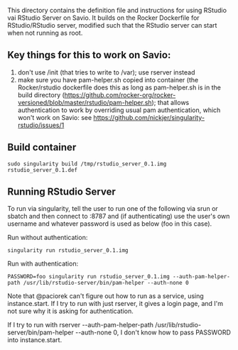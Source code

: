 This directory contains the definition file and instructions for using RStudio vai RStudio Server on Savio. It builds on the Rocker Dockerfile for RStudio/RStudio server, modified such that the RStudio server can start when not running as root.

## Key things for this to work on Savio:

  1) don't use /init (that tries to write to /var); use rserver instead
  2)  make sure you have pam-helper.sh copied into container (the Rocker/rstudio dockerfile does this as long as pam-helper.sh is in the build directory (https://github.com/rocker-org/rocker-versioned/blob/master/rstudio/pam-helper.sh); that allows authentication to work by overriding usual pam authentication, which won't work on Savio: see https://github.com/nickjer/singularity-rstudio/issues/1

## Build container

```
sudo singularity build /tmp/rstudio_server_0.1.img rstudio_server_0.1.def
```

## Running RStudio Server

To run via singularity, tell the user to run one of the following via srun or sbatch and then connect to <nodename>:8787 and (if authenticating) use the user's own username and whatever password is used as below (foo in this case).

Run without authentication:
```
singularity run rstudio_server_0.1.img
```

Run with authentication:
```
PASSWORD=foo singularity run rstudio_server_0.1.img --auth-pam-helper-path /usr/lib/rstudio-server/bin/pam-helper --auth-none 0
```

Note that @paciorek can't figure out how to run as a service, using instance.start.
If I try to run with just rserver, it gives a login page, and I'm not sure why it is asking for authentication.

If I try to run with rserver --auth-pam-helper-path /usr/lib/rstudio-server/bin/pam-helper --auth-none 0, I don't know how to pass PASSWORD into instance.start.
